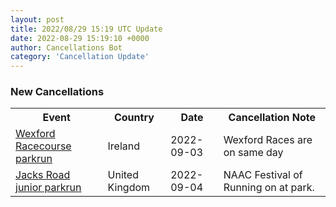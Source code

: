 ```yaml
---
layout: post
title: 2022/08/29 15:19 UTC Update
date: 2022-08-29 15:19:10 +0000
author: Cancellations Bot
category: 'Cancellation Update'
---
```


<h3>New Cancellations</h3>
<div class='hscrollable'>
<table style='width: 100%'>
    <tr>
        <th>Event</th>
        <th>Country</th>
        <th>Date</th>
        <th>Cancellation Note</th>
    </tr>
    <tr>
        <td><a href="https://www.parkrun.ie/wexfordracecourse">Wexford Racecourse parkrun</a></td>
        <td>Ireland</td>
        <td>2022-09-03</td>
        <td>Wexford Races are on same day</td>
    </tr>
    <tr>
        <td><a href="https://www.parkrun.org.uk/jacksroad-juniors">Jacks Road junior parkrun</a></td>
        <td>United Kingdom</td>
        <td>2022-09-04</td>
        <td>NAAC Festival of Running on at park.</td>
    </tr>
</table>
</div>
